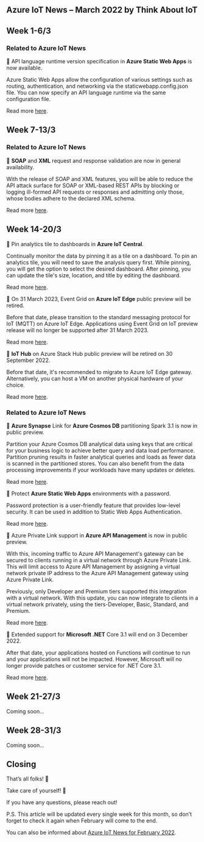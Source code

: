 ## Azure IoT News – March 2022 by Think About IoT

## Week 1-6/3
### Related to Azure IoT News
🔸 API language runtime version specification in **Azure Static Web Apps** is now available.

Azure Static Web Apps allow the configuration of various settings such as routing, authentication, and networking via the staticwebapp.config.json file. You can now specify an API language runtime via the same configuration file. 

Read more [here](https://azure.microsoft.com/en-gb/updates/generally-available-specify-api-language-runtime-version-in-azure-static-web-apps/).

## Week 7-13/3
### Related to Azure IoT News

🔸 **SOAP** and **XML** request and response validation are now in general availability.

With the release of SOAP and XML features, you will be able to reduce the API attack surface for SOAP or XML-based REST APIs by blocking or logging ill-formed API requests or responses and admitting only those, whose bodies adhere to the declared XML schema.

Read more [here](https://azure.microsoft.com/en-gb/updates/general-availability-soap-and-xml-request-and-response-validation/).

## Week 14-20/3
🔸 Pin analytics tile to dashboards in **Azure IoT Central**.

Continually monitor the data by pinning it as a tile on a dashboard. To pin an analytics tile, you will need to save the analysis query first. While pinning, you will get the option to select the desired dashboard. After pinning, you can update the tile's size, location, and title by editing the dashboard.

Read more [here](https://azure.microsoft.com/en-gb/updates/iotc-pinanalyticstodashboard/).

🔸 On 31 March 2023, Event Grid on **Azure IoT Edge** public preview will be retired. 

Before that date, please transition to the standard messaging protocol for IoT (MQTT) on Azure IoT Edge. Applications using Event Grid on IoT preview release will no longer be supported after 31 March 2023.

Read more [here](https://azure.microsoft.com/en-gb/updates/migrate-to-mqtt-broker-on-azure-iot-edge-by-31-march-2023/).

🔸 **IoT Hub** on Azure Stack Hub public preview will be retired on 30 September 2022.

Before that date, it's recommended to migrate to Azure IoT Edge gateway. Alternatively, you can host a VM on another physical hardware of your choice.

Read more [here](https://azure.microsoft.com/en-gb/updates/azure-iot-hub-on-azure-stack-hub-preview-will-be-retired-and-it-will-not-go-to-ga/).

### Related to Azure IoT News
🔸 **Azure Synapse** Link for **Azure Cosmos DB** partitioning Spark 3.1 is now in public preview.

Partition your Azure Cosmos DB analytical data using keys that are critical for your business logic to achieve better query and data load performance. Partition pruning results in faster analytical queries and loads as fewer data is scanned in the partitioned stores. You can also benefit from the data processing improvements if your workloads have many updates or deletes.

Read more [here](https://azure.microsoft.com/en-gb/updates/public-preview-azure-synapse-link-for-azure-cosmos-db-partitioning-spark-31/).

🔸 Protect **Azure Static Web Apps** environments with a password.

Password protection is a user-friendly feature that provides low-level security. It can be used in addition to Static Web Apps Authentication.

Read more [here](https://azure.microsoft.com/en-gb/updates/public-preview-protect-azure-static-web-apps-environments-with-a-password-2/).

🔸 Azure Private Link support in **Azure API Management** is now in public preview.

With this, incoming traffic to Azure API Management's gateway can be secured to clients running in a virtual network through Azure Private Link. This will limit access to Azure API Management by assigning a virtual network private IP address to the Azure API Management gateway using Azure Private Link.

Previously, only Developer and Premium tiers supported this integration with a virtual network. With this update, you can now integrate to clients in a virtual network privately, using the tiers-Developer, Basic, Standard, and Premium.

Read more [here](https://azure.microsoft.com/en-gb/updates/public-preview-azure-private-link-support-in-azure-api-management-2/).

🔸 Extended support for **Microsoft .NET** Core 3.1 will end on 3 December 2022.

After that date, your applications hosted on Functions will continue to run and your applications will not be impacted. However, Microsoft will no longer provide patches or customer service for .NET Core 3.1.

Read more [here](https://azure.microsoft.com/en-gb/updates/extended-support-for-microsoft-net-core-31-will-end-on-3-december-2022/).

## Week 21-27/3
Coming soon...

## Week 28-31/3
Coming soon...

## Closing
That’s all folks! 👋

Take care of yourself! 🙂

If you have any questions, please reach out!

P.S. This article will be updated every single week for this month, so don’t forget to check it again when February will come to the end.

You can also be informed about [Azure IoT News for February 2022](https://www.thinkaboutiot.com/index.php/2022/02/01/azure-iot-news-february-2022-by-think-about-iot/).